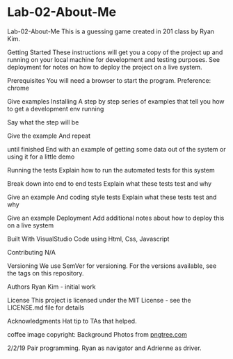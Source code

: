 # Lab-02-About-Me

Lab-02-About-Me
This is a guessing game created in 201 class by Ryan Kim.

Getting Started
These instructions will get you a copy of the project up and running on your local machine for development and testing purposes. See deployment for notes on how to deploy the project on a live system.

Prerequisites
You will need a browser to start the program. Preference: chrome

Give examples
Installing
A step by step series of examples that tell you how to get a development env running

Say what the step will be

Give the example
And repeat

until finished
End with an example of getting some data out of the system or using it for a little demo

Running the tests
Explain how to run the automated tests for this system

Break down into end to end tests
Explain what these tests test and why

Give an example
And coding style tests
Explain what these tests test and why

Give an example
Deployment
Add additional notes about how to deploy this on a live system

Built With
VisualStudio Code using Html, Css, Javascript

Contributing
N/A

Versioning
We use SemVer for versioning. For the versions available, see the tags on this repository.

Authors
Ryan Kim - initial work

License
This project is licensed under the MIT License - see the LICENSE.md file for details

Acknowledgments
Hat tip to TAs that helped.

coffee image copyright: Background Photos from  <a href="https://pngtree.com/freebackground/espresso-coffee-beverage-cup-background_202850.html">pngtree.com</a>

2/2/19 Pair programming. Ryan as navigator and Adrienne as driver.